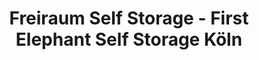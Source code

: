---
title: "Freiraum Self Storage - First Elephant Self Storage Köln"
url: /koeln/freiraum-self-storage-first-elephant-self-storage-koeln/
shop: Mieten
---
